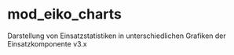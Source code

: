 # mod_eiko_charts
Darstellung von Einsatzstatistiken in unterschiedlichen Grafiken der Einsatzkomponente v3.x
